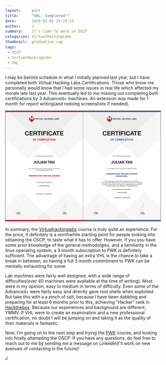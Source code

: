 ```yaml
---
layout:     post
title:      "VHL: Completed!"
date:       2020-02-05 23:23:23
author:     J
summary:    It's time to work on OSCP
categories: VirtualHackingLabs
thumbnail:  graduation-cap
tags:
 - OSCP
 - VirtualHackingLabs
 - VHL
---
```


I may be behind schedule in what I initially planned last year, but I have completed both Virtual Hacking Labs Certifications. Those who know me personally would know that I had some issues in real life which affected my morale late last year. This eventually led to me missing out completing both certifications by 3 Advanced+ machines. An extension was made for 1 month for report writing(and redoing screenshots if needed).


![Certificates](/images/2020/VHL/VHL-CoC.png)

In summary, the [Virtualhackinglabs][1] course is truly quite an experience. For the price, it definitely is a worthwhile starting point for people looking into obtaining the OSCP, to taste what it has to offer. However, if you you have some prior knowledge of the general methodolgies, and a familiarity in the linux operating system, a 3 month subscription to PWK is definitely sufficient. The advantage of having an extra VHL is the chance to take a break in between, as having a full 3 month commitment to PWK can be mentally exhausting for some.

Lab machines were fairly well designed, with a wide range of difficulties(over 40 machines were available at the time of writing). Most were in my opinion, easy to medium in terms of difficulty. Even some of the Advanced+ were fairly easy and directly gave root shells when exploited. But take this with a a pinch of salt, because I have been dabbling and preparing for at least 6 months prior to this, achieving "Hacker" rank in [Hackthebox][2]. Because our experiences and background are different, YMMV. If VHL were to create an examination and a new professional certification, no doubt I will be jumping on and taking it as the quality of their materials is fantastic.

Now, I'm going on to the next step and trying the [PWK][3] course, and looking into finally attempting the OSCP. If you have any questions, do feel free to reach out to me by sending me a message on LinkedIn(I'll work on new avenues of contacting in the future)!

J

[1]: https://www.virtualhackinglabs.com
[2]: https://www.hackthebox.eu
[3]: https://www.offensive-security.com/pwk-oscp/
